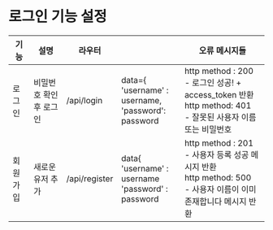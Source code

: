 
# 로그인 기능 설정

| 기능   | 설명            | 라우터           |                                                             | 오류 메시지들                                                                                         |
|------|---------------|---------------|-------------------------------------------------------------|-------------------------------------------------------------------------------------------------|
| 로그인  | 비밀번호 확인 후 로그인 | /api/login    | data={<br/>'username' : username, <br/>'password': password | http method : 200<br/>- 로그인 성공! + access_token 반환<br/>http method: 401<br/>- 잘못된 사용자 이름 또는 비밀번호 |
| 회원가입 | 새로운 유저 추가     | /api/register | data{<br/>'username' : username<br/> 'password' : password  | http method : 201 <br/>- 사용자 등록 성공 메시지 반환<br/>http method: 500<br/>- 사용자 이름이 이미 존재합니다 메시지 반환    |

